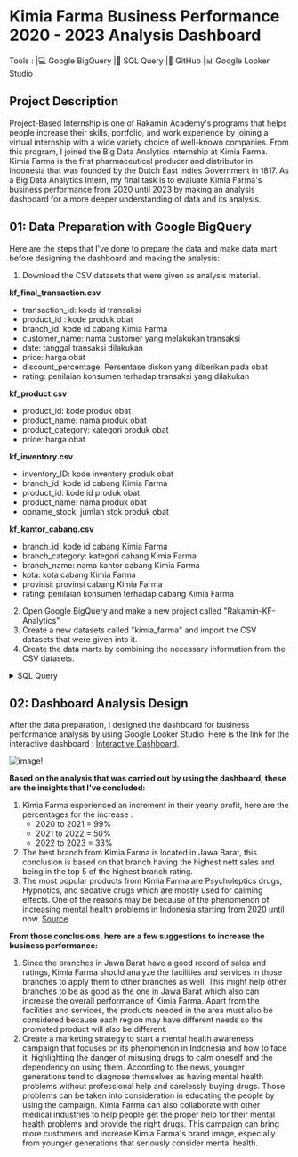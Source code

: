 # **Kimia Farma Business Performance 2020 - 2023 Analysis Dashboard**
Tools :
|💻 Google BigQuery
|📝 SQL Query
|📁 GitHub
|📊 Google Looker Studio 

## **Project Description**
Project-Based Internship is one of Rakamin Academy's programs that helps people increase their skills, portfolio, and work experience by joining a virtual internship with a wide variety choice of well-known companies. From this program, I joined the Big Data Analytics internship at Kimia Farma. Kimia Farma is the first pharmaceutical producer and distributor in Indonesia that was founded by the Dutch East Indies Government in 1817. As a Big Data Analytics Intern, my final task is to evaluate Kimia Farma's business performance from 2020 until 2023 by making an analysis dashboard for a more deeper understanding of data and its analysis.

## **01: Data Preparation with Google BigQuery**
Here are the steps that I've done to prepare the data and make data mart before designing the dashboard and making the analysis:
1. Download the CSV datasets that were given as analysis material.

**kf_final_transaction.csv**
  - transaction_id: kode id transaksi
  - product_id : kode produk obat
  - branch_id: kode id cabang Kimia Farma
  - customer_name: nama customer yang melakukan transaksi
  - date: tanggal transaksi dilakukan
  - price: harga obat
  - discount_percentage: Persentase diskon yang diberikan pada obat
  - rating: penilaian konsumen terhadap transaksi yang dilakukan

**kf_product.csv**
  - product_id: kode produk obat
  - product_name: nama produk obat
  - product_category: kategori produk obat
  - price: harga obat

**kf_inventory.csv**
  - inventory_ID: kode inventory produk obat
  - branch_id: kode id cabang Kimia Farma
  - product_id: kode id produk obat
  - product_name: nama produk obat
  - opname_stock: jumlah stok produk obat

**kf_kantor_cabang.csv**
  - branch_id: kode id cabang Kimia Farma
  - branch_category: kategori cabang Kimia Farma
  - branch_name: nama kantor cabang Kimia Farma
  - kota: kota cabang Kimia Farma
  - provinsi: provinsi cabang Kimia Farma
  - rating: penilaian konsumen terhadap cabang Kimia Farma
  
2. Open Google BigQuery and make a new project called "Rakamin-KF-Analytics"
3. Create a new datasets called "kimia_farma" and import the CSV datasets that were given into it.
4. Create the data marts by combining the necessary information from the CSV datasets.

<details>

<summary>SQL Query</summary>

```sql
CREATE TABLE Data_Kimia_Farma.final_task_datasets AS
SELECT 
  x.transaction_id, 
  x.date, 
  x.branch_id, 
  x.branch_name, 
  x.kota, 
  x.provinsi, 
  x.rating_cabang, 
  x.customer_name, 
  x.product_id, 
  x.product_name, 
  x.actual_price, 
  x.discount_percentage,
  x.gross_profit_percentage, 
  x.nett_sales, 
  (x.actual_price * x.gross_profit_percentage) - (x.actual_price - x.nett_sales) nett_profit,
  x.rating_transaksi
FROM (
SELECT 
  a.transaction_id,
  a.date, 
  a.branch_id,
  b.branch_name, 
  b.kota, 
  b.provinsi, 
  b.rating rating_cabang, 
  a.customer_name, 
  a.product_id, 
  c.product_name, 
  c.price actual_price, 
  a.discount_percentage, 
  case 
  when c.price <= 50000 then 0.10
  when c.price > 100000 and c.price <= 300000 then 0.20
  when c.price > 300000 and c.price <= 500000 then 0.25
  when c.price > 500000 then 0.30 end gross_profit_percentage,
  (c.price-(c.price*a.discount_percentage)) nett_sales,
  a.rating rating_transaksi
FROM `Data_Kimia_Farma.kf_final_transaction` a
LEFT JOIN `Data_Kimia_Farma.kf_kantor_cabang` b
  ON a.branch_id = b.branch_id
LEFT JOIN `Data_Kimia_Farma.kf_product` c
  ON a.product_id = c.product_id

) x

 ```

</details>

## **02: Dashboard Analysis Design**
After the data preparation, I designed the dashboard for business performance analysis by using Google Looker Studio. Here is the link for the interactive dashboard : [Interactive Dashboard](https://lookerstudio.google.com/reporting/28231ad9-5f55-41d7-8aaa-e620059fc038).

![image](https://github.com/noviamaharaniii/PBI_Kimia-Farma_Big-Data-Analytics_Final-Task/assets/160397160/41cf095d-477f-4e3f-92fe-7a9fd6e5e518)!


**Based on the analysis that was carried out by using the dashboard, these are the insights that I've concluded:**
1. Kimia Farma experienced an increment in their yearly profit, here are the percentages for the increase :
   - 2020 to 2021 = 99%
   - 2021 to 2022 = 50%
   - 2022 to 2023 = 33%
3. The best branch from Kimia Farma is located in Jawa Barat, this conclusion is based on that branch having the highest nett sales and being in the top 5 of the highest branch rating.
4. The most popular products from Kimia Farma are Psycholeptics drugs, Hypnotics, and sedative drugs which are mostly used for calming effects. One of the reasons may be because of the phenomenon of increasing mental health problems in Indonesia starting from 2020 until now. [Source](https://www.kompas.id/baca/humaniora/2023/05/03/krisis-kesehatan-mental-melonjak-di-kalangan-remaja).

**From those conclusions, here are a few suggestions to increase the business performance:**
1. Since the branches in Jawa Barat have a good record of sales and ratings, Kimia Farma should analyze the facilities and services in those branches to apply them to other branches as well. This might help other branches to be as good as the one in Jawa Barat which also can increase the overall performance of Kimia Farma. Apart from the facilities and services, the products needed in the area must also be considered because each region may have different needs so the promoted product will also be different.
2. Create a marketing strategy to start a mental health awareness campaign that focuses on its phenomenon in Indonesia and how to face it, highlighting the danger of misusing drugs to calm oneself and the dependency on using them. According to the news, younger generations tend to diagnose themselves as having mental health problems without professional help and carelessly buying drugs. Those problems can be taken into consideration in educating the people by using the campaign. Kimia Farma can also collaborate with other medical industries to help people get the proper help for their mental health problems and provide the right drugs. This campaign can bring more customers and increase Kimia Farma's brand image, especially from younger generations that seriously consider mental health.

